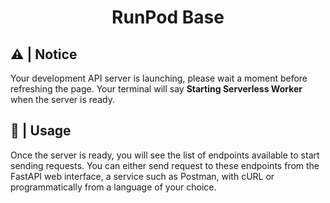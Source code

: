 <div style="text-align: center;">

<h1> RunPod Base </h1>

</div>

## ⚠️ | Notice

Your development API server is launching, please wait a moment before refreshing the page. Your terminal will say **Starting Serverless Worker** when the server is ready.

## 🚀 | Usage

Once the server is ready, you will see the list of endpoints available to start sending requests. You can either send request to these endpoints from the FastAPI web interface, a service such as Postman, with cURL or programmatically from a language of your choice.

<!---

# RunPod Base Container Image

This base image is intended to provide the essential runtime system dependencies for most applications. It is by no means optimized and more likely than not includes many packages that you might not need for your use case.

## HuggingFace Cache

This image contains environment variables to override the default HuggingFace cache directory. It will use `/runpod-volume/` as the root path. If you are using network attached storage it is recommended to mount a volume to this path to avoid downloading models on every run.

## Environment Variables

- `POD_INACTIVITY_TIMEOUT`: The number of seconds to wait before shutting down the pod. Defaults to 60 seconds.

## Ports

- **4040**: File Browser
- **7270**: FastAPI Server

## Python Management

- [PyEnv](https://github.com/pyenv/pyenv)
- [VirtualEnv](https://virtualenv.pypa.io/en/latest/index.html)
- [VirtualEnvWrapper](https://virtualenvwrapper.readthedocs.io/en/latest/)

### Building

```bash
docker buildx bake --push
```
-->
